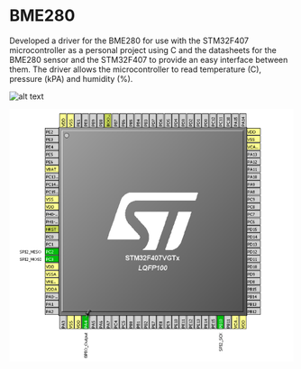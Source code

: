# BME280

Developed a driver for the BME280 for use with the STM32F407 microcontroller as a personal project using C and the datasheets for the BME280 sensor and the STM32F407 to provide an easy interface between them. The driver allows the microcontroller to read temperature (C), pressure (kPA) and humidity (%).

![alt text](https://github.com/stirback/BME280/blob/master/pictures/board.jpg)

![alt text](https://github.com/stirback/BME280/blob/master/pictures/cube.PNG)
